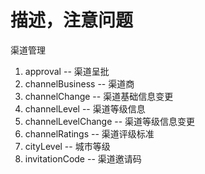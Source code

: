 # 描述，注意问题

渠道管理
1. approval -- 渠道呈批
2. channelBusiness -- 渠道商
3. channelChange -- 渠道基础信息变更
4. channelLevel -- 渠道等级信息
5. channelLevelChange -- 渠道等级信息变更
6. channelRatings -- 渠道评级标准
7. cityLevel -- 城市等级
8. invitationCode -- 渠道邀请码